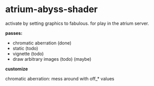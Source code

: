 # atrium-abyss-shader 

activate by setting graphics to fabulous. for play in the atrium server.

**passes:**
* chromatic aberration  (done)
* static                (todo)
* vignette              (todo)
* draw arbitrary images (todo)  (maybe)

**customize**

chromatic aberration: mess around with off_* values
